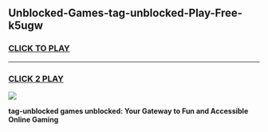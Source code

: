 
## Unblocked-Games-tag-unblocked-Play-Free-k5ugw
<h3>
<a href="https://premium76.site?title=tag-unblocked&ref=10A">CLICK TO PLAY</a></h3>
<hr>

<h3>
<a href="https://premium76.site?title=tag-unblocked&ref=10A">CLICK 2 PLAY</a>
  
</h3>

<a href="https://premium76.site?title=tag-unblocked&ref=10A"><img src="https://clearcache.store/games.png"></a>


**tag-unblocked games unblocked: Your Gateway to Fun and Accessible Online Gaming**
